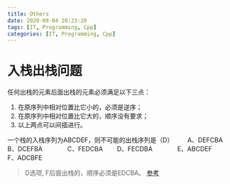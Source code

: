 ```yaml
---
title: Others
date: 2020-09-04 20:23:20
tags: [IT, Programming, Cpp]
categories: [IT, Programming, Cpp]
---
```


# 入栈出栈问题
任何出栈的元素后面出栈的元素必须满足以下三点：
1. 在原序列中相对位置比它小的，必须是逆序；
1. 在原序列中相对位置比它大的，顺序没有要求；
1. 以上两点可以间插进行。

一个栈的入栈序列为ABCDEF，则不可能的出栈序列是（D）
　　A、DEFCBA　　　　B、DCEFBA　　　　C、FEDCBA
　　D、FECDBA　　　　E、ABCDEF　　　　F、ADCBFE
> D选项, F后面出栈的，顺序必须是EDCBA。 [参考](https://blog.csdn.net/qq_1932568757/article/details/82752325)
